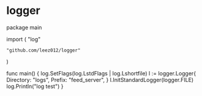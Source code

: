 # logger


package main

import (
	"log"

	"github.com/leez012/logger"
)

func main() {
	log.SetFlags(log.LstdFlags | log.Lshortfile)
	l := logger.Logger{
		Directory: "logs",
		Prefix:    "feed_server",
	}
	l.InitStandardLogger(logger.FILE)
	log.Println("log test")
}
